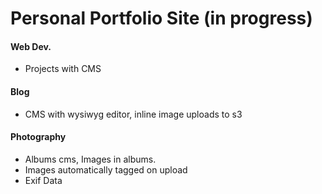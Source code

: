 # Personal Portfolio Site (in progress)

#### Web Dev.

- Projects with CMS

#### Blog

- CMS with wysiwyg editor, inline image uploads to s3

#### Photography

- Albums cms, Images in albums.
- Images automatically tagged on upload
- Exif Data 
